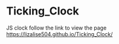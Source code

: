 # Ticking_Clock

JS clock follow the link to view the page https://lizalise504.github.io/Ticking_Clock/
